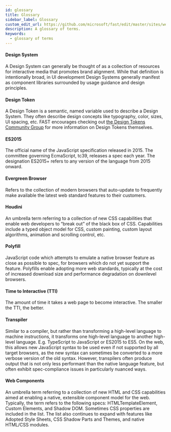 ```yaml
---
id: glossary
title: Glossary
sidebar_label: Glossary
custom_edit_url: https://github.com/microsoft/fast/edit/master/sites/website/src/docs/resources/glossary.md
description: A glossary of terms.
keywords:
  - glossary of terms
---
```

#### Design System

A Design System can generally be thought of as a collection of resources for interactive media that promotes brand alignment. While that definition is intentionally broad, in UI development Design Systems generally manifest as component libraries surrounded by usage guidance and design principles.

#### Design Token

A Design Token is a semantic, named variable used to describe a Design System. They often describe design concepts like typography, color, sizes, UI spacing, etc. FAST encourages checking out [the Design Tokens Community Group](https://github.com/design-tokens/community-group#design-tokens) for more information on Design Tokens themselves.

#### ES2015

The official name of the JavaScript specification released in 2015. The committee governing EcmaScript, tc39, releases a spec each year. The designation ES2015+ refers to any version of the language from 2015 onward. 

#### Evergreen Browser

Refers to the collection of modern browsers that auto-update to frequently make available the latest web standard features to their customers. 

#### Houdini

An umbrella term referring to a collection of new CSS capabilities that enable web developers to “break out” of the black box of CSS. Capabilities include a typed object model for CSS, custom painting, custom layout algorithms, animation and scrolling control, etc. 

#### Polyfill

JavaScript code which attempts to emulate a native browser feature as close as possible to spec, for browsers which do not yet support the feature. Polyfills enable adopting more web standards, typically at the cost of increased download size and performance degradation on downlevel browsers. 

#### Time to Interactive (TTI)

The amount of time it takes a web page to become interactive. The smaller the TTI, the better. 

#### Transpiler

Similar to a compiler, but rather than transforming a high-level language to machine instructions, it transforms one high-level language to another high-level language. E.g. TypeScript to JavaScript or ES2015 to ES5. On the web, this allows new JavaScript syntax to be used even if not supported by all target browsers, as the new syntax can sometimes be converted to a more verbose version of the old syntax. However, transpilers often produce output that is not only less performant than the native language feature, but often exhibit spec-compliance issues in particularly nuanced ways. 

#### Web Components

An umbrella term referring to a collection of new HTML and CSS capabilities aimed at enabling a native, extensible component model for the web. Typically, the term refers to the following specs: HTMLTemplateElement, Custom Elements, and Shadow DOM. Sometimes CSS properties are included in the list. The list also continues to expand with features like Adopted Style Sheets, CSS Shadow Parts and Themes, and native HTML/CSS modules. 
